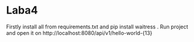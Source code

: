 # Laba4
Firstly install all from requirements.txt and pip install waitress .  Run project and  open it on http://localhost:8080/api/v1/hello-world-{13}
